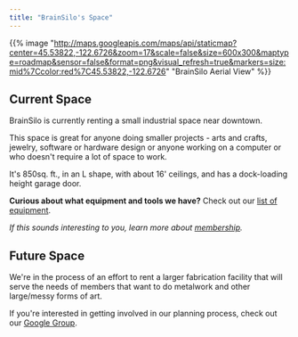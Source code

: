 ```yaml
---
title: "BrainSilo's Space"
---
```


{{% image "http://maps.googleapis.com/maps/api/staticmap?center=45.53822,-122.6726&zoom=17&scale=false&size=600x300&maptype=roadmap&sensor=false&format=png&visual_refresh=true&markers=size:mid%7Ccolor:red%7C45.53822,-122.6726" "BrainSilo Aerial View" %}}

## Current Space

BrainSilo is currently renting a small industrial space near downtown.

This space is great for anyone doing smaller projects - arts and crafts, jewelry, software or hardware design or anyone working on a computer or who doesn't require a lot of space to work.

It's 850sq. ft., in an L shape, with about 16' ceilings, and has a dock-loading height garage door.

**Curious about what equipment and tools we have?** Check out our [list of equipment](/about/equipment/).

*If this sounds interesting to you, learn more about [membership](/membership/).*


## Future Space

We're in the process of an effort to rent a larger fabrication facility that will serve the needs of members that want to do metalwork and other large/messy forms of art.

If you're interested in getting involved in our planning process, check out our [Google Group](https://groups.google.com/forum/#!forum/pdxhackerspace).
